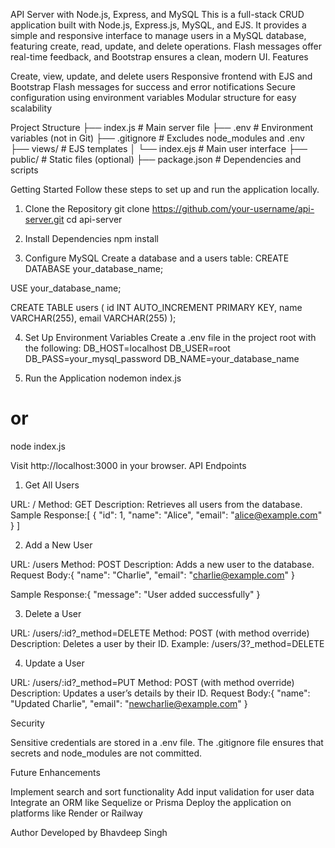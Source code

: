 API Server with Node.js, Express, and MySQL
This is a full-stack CRUD application built with Node.js, Express.js, MySQL, and EJS. It provides a simple and responsive interface to manage users in a MySQL database, featuring create, read, update, and delete operations. Flash messages offer real-time feedback, and Bootstrap ensures a clean, modern UI.
Features

Create, view, update, and delete users
Responsive frontend with EJS and Bootstrap
Flash messages for success and error notifications
Secure configuration using environment variables
Modular structure for easy scalability

Project Structure
├── index.js              # Main server file
├── .env                  # Environment variables (not in Git)
├── .gitignore            # Excludes node_modules and .env
├── views/                # EJS templates
│   └── index.ejs         # Main user interface
├── public/               # Static files (optional)
├── package.json          # Dependencies and scripts

Getting Started
Follow these steps to set up and run the application locally.
1. Clone the Repository
git clone https://github.com/your-username/api-server.git
cd api-server

2. Install Dependencies
npm install

3. Configure MySQL
Create a database and a users table:
CREATE DATABASE your_database_name;

USE your_database_name;

CREATE TABLE users (
  id INT AUTO_INCREMENT PRIMARY KEY,
  name VARCHAR(255),
  email VARCHAR(255)
);

4. Set Up Environment Variables
Create a .env file in the project root with the following:
DB_HOST=localhost
DB_USER=root
DB_PASS=your_mysql_password
DB_NAME=your_database_name

5. Run the Application
nodemon index.js
# or
node index.js

Visit http://localhost:3000 in your browser.
API Endpoints
1. Get All Users

URL: /
Method: GET
Description: Retrieves all users from the database.
Sample Response:[
  {
    "id": 1,
    "name": "Alice",
    "email": "alice@example.com"
  }
]



2. Add a New User

URL: /users
Method: POST
Description: Adds a new user to the database.
Request Body:{
  "name": "Charlie",
  "email": "charlie@example.com"
}


Sample Response:{
  "message": "User added successfully"
}



3. Delete a User

URL: /users/:id?_method=DELETE
Method: POST (with method override)
Description: Deletes a user by their ID.
Example: /users/3?_method=DELETE

4. Update a User

URL: /users/:id?_method=PUT
Method: POST (with method override)
Description: Updates a user’s details by their ID.
Request Body:{
  "name": "Updated Charlie",
  "email": "newcharlie@example.com"
}



Security

Sensitive credentials are stored in a .env file.
The .gitignore file ensures that secrets and node_modules are not committed.

Future Enhancements

Implement search and sort functionality
Add input validation for user data
Integrate an ORM like Sequelize or Prisma
Deploy the application on platforms like Render or Railway

Author
Developed by Bhavdeep Singh
